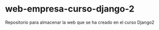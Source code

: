 # web-empresa-curso-django-2
Repositorio para almacenar la web que se ha creado en el curso Django2

